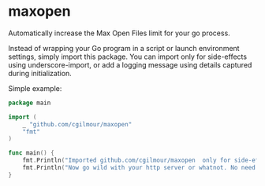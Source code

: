 # maxopen
Automatically increase the Max Open Files limit for your go process.

Instead of wrapping your Go program in a script or launch environment settings, simply import this package.
You can import only for side-effects using underscore-import, or add a logging message using details captured during initialization.

Simple example:
```go
package main

import (
	_ "github.com/cgilmour/maxopen"
	"fmt"
)

func main() {
	fmt.Println("Imported github.com/cgilmour/maxopen  only for side-effects: initializing max open file limit to the maximum permitted")
	fmt.Println("Now go wild with your http server or whatnot. No need to wrap it in a script that runs ulimit -n")
}
```
